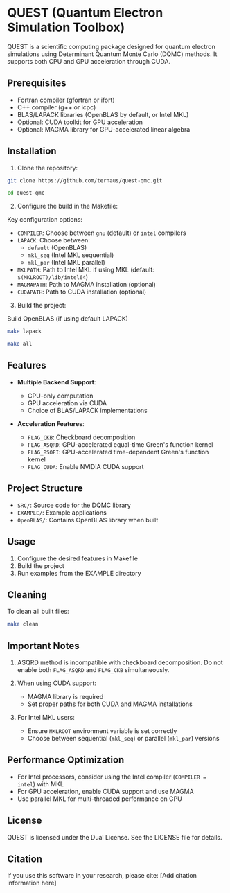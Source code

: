 # QUEST (Quantum Electron Simulation Toolbox)

QUEST is a scientific computing package designed for quantum electron simulations using Determinant Quantum Monte Carlo (DQMC) methods. It supports both CPU and GPU acceleration through CUDA.

## Prerequisites

- Fortran compiler (gfortran or ifort)
- C++ compiler (g++ or icpc)
- BLAS/LAPACK libraries (OpenBLAS by default, or Intel MKL)
- Optional: CUDA toolkit for GPU acceleration
- Optional: MAGMA library for GPU-accelerated linear algebra

## Installation

1. Clone the repository:

```bash
git clone https://github.com/ternaus/quest-qmc.git

cd quest-qmc
```

2. Configure the build in the Makefile:

Key configuration options:
- `COMPILER`: Choose between `gnu` (default) or `intel` compilers
- `LAPACK`: Choose between:
  - `default` (OpenBLAS)
  - `mkl_seq` (Intel MKL sequential)
  - `mkl_par` (Intel MKL parallel)
- `MKLPATH`: Path to Intel MKL if using MKL (default: `$(MKLROOT)/lib/intel64`)
- `MAGMAPATH`: Path to MAGMA installation (optional)
- `CUDAPATH`: Path to CUDA installation (optional)

3. Build the project:

Build OpenBLAS (if using default LAPACK)

```bash
make lapack
```

```bash
make all
```


## Features

- **Multiple Backend Support**:
  - CPU-only computation
  - GPU acceleration via CUDA
  - Choice of BLAS/LAPACK implementations

- **Acceleration Features**:
  - `FLAG_CKB`: Checkboard decomposition
  - `FLAG_ASQRD`: GPU-accelerated equal-time Green's function kernel
  - `FLAG_BSOFI`: GPU-accelerated time-dependent Green's function kernel
  - `FLAG_CUDA`: Enable NVIDIA CUDA support

## Project Structure

- `SRC/`: Source code for the DQMC library
- `EXAMPLE/`: Example applications
- `OpenBLAS/`: Contains OpenBLAS library when built

## Usage

1. Configure the desired features in Makefile
2. Build the project
3. Run examples from the EXAMPLE directory

## Cleaning

To clean all built files:

```bash
make clean
```



## Important Notes

1. ASQRD method is incompatible with checkboard decomposition. Do not enable both `FLAG_ASQRD` and `FLAG_CKB` simultaneously.

2. When using CUDA support:
   - MAGMA library is required
   - Set proper paths for both CUDA and MAGMA installations

3. For Intel MKL users:
   - Ensure `MKLROOT` environment variable is set correctly
   - Choose between sequential (`mkl_seq`) or parallel (`mkl_par`) versions

## Performance Optimization

- For Intel processors, consider using the Intel compiler (`COMPILER = intel`) with MKL
- For GPU acceleration, enable CUDA support and use MAGMA
- Use parallel MKL for multi-threaded performance on CPU

## License

QUEST is licensed under the Dual License. See the LICENSE file for details.

## Citation

If you use this software in your research, please cite:
[Add citation information here]
